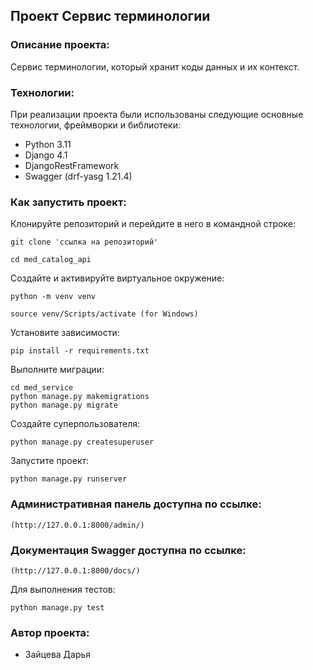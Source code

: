 
## Проект Сервис терминологии

### Описание проекта:

Cервис терминологии, который хранит коды данных и их контекст.

### Технологии:

При реализации проекта были использованы следующие основные технологии, фреймворки и библиотеки:
- Python 3.11
- Django 4.1
- DjangoRestFramework
- Swagger (drf-yasg 1.21.4)

### Как запустить проект:
Клонируйте репозиторий и перейдите в него в командной строке:

```
git clone 'ссылка на репозиторий'
```

```
cd med_catalog_api
```

Cоздайте и активируйте виртуальное окружение:

```
python -m venv venv
```
```
source venv/Scripts/activate (for Windows)
```

Установите зависимости:

```
pip install -r requirements.txt
```

Выполните миграции:

```
cd med_service
python manage.py makemigrations
python manage.py migrate
```

Создайте суперпользователя:

```
python manage.py createsuperuser
```

Запустите проект:

```
python manage.py runserver
```

### Административная панель доступна по ссылке:
```
(http://127.0.0.1:8000/admin/)
```

### Документация Swagger доступна по ссылке:
```
(http://127.0.0.1:8000/docs/)
```

Для выполнения тестов:

```
python manage.py test
```


### Автор проекта:
- Зайцева Дарья

